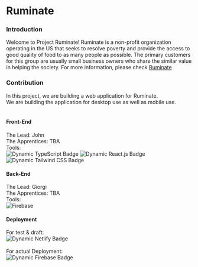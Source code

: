 # Ruminate

### Introduction

Welcome to Project Ruminate!
Ruminate is a non-profit organization operating in the US that seeks to resolve poverty and provide the access to good quality of food to as many people as possible. The primary customers for this group are usually small business owners who share the similar value in helping the society.
</b></b>
For more information, please check [Ruminate](https://www.letsruminate.org/)

### Contribution

In this project, we are building a web application for Ruminate.<br/>
We are building the application for desktop use as well as mobile use.<br/>
<br/>

#### Front-End

The Lead: John<br/>
The Apprentices: TBA<br/>
Tools:<br/>
<img alt="Dynamic TypeScript Badge" src="https://img.shields.io/badge/logo-typescript-blue?logo=typescriptt&logoColor=e8f22e">
<img alt="Dynamic React.js Badge" src="https://img.shields.io/badge/logo-react-blue?logo=react&logoColor=61DAFB">
<img alt="Dynamic Tailwind CSS Badge" src="https://img.shields.io/badge/logo-tailwindcss-blue?logo=tailwindcss&logoColor=06B6D4"><br/>

#### Back-End

The Lead: Giorgi<br/>
The Apprentices: TBA <br/>
Tools:<br/>
<img alt="Firebase" src="https://img.shields.io/badge/logo-firebase-blue?logo=firebase&logoColor=ffffff"><br/>

#### Deployment

For test & draft:<br/>
<img alt="Dynamic Netlify Badge" src="https://img.shields.io/badge/logo-netlify-blue?logo=netlify&logoColor=00C7B7"><br/><br/>
For actual Deployment:<br/>
<img alt="Dynamic Firebase Badge" src="https://img.shields.io/badge/logo-firebase-blue?logo=firebase&logoColor=00C7B7"><br/><br/>
